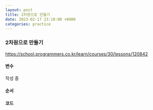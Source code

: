 ```yaml
---
layout: post
title: 2차원으로 만들기
date: 2023-02-17 23:10:00 +0900
categories: practice
---
```

### 2차원으로 만들기    
https://school.programmers.co.kr/learn/courses/30/lessons/120842    
    
#### 변수    
작성 중    
    
#### 순서    
    
    
#### 코드    
